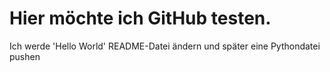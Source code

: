 # Hier möchte ich GitHub testen.
Ich werde 'Hello World' README-Datei ändern
und später eine Pythondatei pushen 
